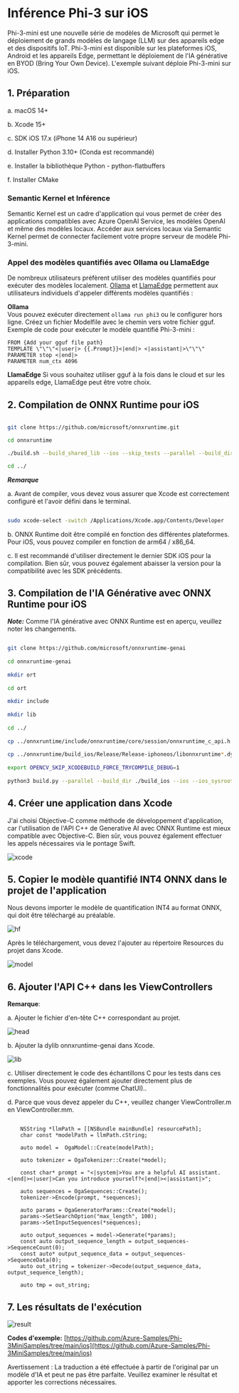 # **Inférence Phi-3 sur iOS**

Phi-3-mini est une nouvelle série de modèles de Microsoft qui permet le déploiement de grands modèles de langage (LLM) sur des appareils edge et des dispositifs IoT. Phi-3-mini est disponible sur les plateformes iOS, Android et les appareils Edge, permettant le déploiement de l'IA générative en BYOD (Bring Your Own Device). L'exemple suivant déploie Phi-3-mini sur iOS.

## **1. Préparation**

a. macOS 14+

b. Xcode 15+

c. SDK iOS 17.x (iPhone 14 A16 ou supérieur)

d. Installer Python 3.10+ (Conda est recommandé)

e. Installer la bibliothèque Python - python-flatbuffers

f. Installer CMake

### Semantic Kernel et Inférence

Semantic Kernel est un cadre d'application qui vous permet de créer des applications compatibles avec Azure OpenAI Service, les modèles OpenAI et même des modèles locaux. Accéder aux services locaux via Semantic Kernel permet de connecter facilement votre propre serveur de modèle Phi-3-mini.

### Appel des modèles quantifiés avec Ollama ou LlamaEdge

De nombreux utilisateurs préfèrent utiliser des modèles quantifiés pour exécuter des modèles localement. [Ollama](https://ollama.com) et [LlamaEdge](https://llamaedge.com) permettent aux utilisateurs individuels d'appeler différents modèles quantifiés :

**Ollama**  
Vous pouvez exécuter directement `ollama run phi3` ou le configurer hors ligne. Créez un fichier Modelfile avec le chemin vers votre fichier gguf. Exemple de code pour exécuter le modèle quantifié Phi-3-mini :

```
FROM {Add your gguf file path}
TEMPLATE \"\"\"<|user|> {{.Prompt}}<|end|> <|assistant|>\"\"\"
PARAMETER stop <|end|>
PARAMETER num_ctx 4096
```

**LlamaEdge**
Si vous souhaitez utiliser gguf à la fois dans le cloud et sur les appareils edge, LlamaEdge peut être votre choix.

## **2. Compilation de ONNX Runtime pour iOS**

```bash

git clone https://github.com/microsoft/onnxruntime.git

cd onnxruntime

./build.sh --build_shared_lib --ios --skip_tests --parallel --build_dir ./build_ios --ios --apple_sysroot iphoneos --osx_arch arm64 --apple_deploy_target 17.5 --cmake_generator Xcode --config Release

cd ../

```
 
***Remarque*** 

a. Avant de compiler, vous devez vous assurer que Xcode est correctement configuré et l'avoir défini dans le terminal.

```bash

sudo xcode-select -switch /Applications/Xcode.app/Contents/Developer 

```

b. ONNX Runtime doit être compilé en fonction des différentes plateformes. Pour iOS, vous pouvez compiler en fonction de arm64 / x86_64.

c. Il est recommandé d'utiliser directement le dernier SDK iOS pour la compilation. Bien sûr, vous pouvez également abaisser la version pour la compatibilité avec les SDK précédents.

## **3. Compilation de l'IA Générative avec ONNX Runtime pour iOS**

 ***Note:*** Comme l'IA générative avec ONNX Runtime est en aperçu, veuillez noter les changements.


```bash

git clone https://github.com/microsoft/onnxruntime-genai
 
cd onnxruntime-genai
 
mkdir ort
 
cd ort
 
mkdir include
 
mkdir lib
 
cd ../
 
cp ../onnxruntime/include/onnxruntime/core/session/onnxruntime_c_api.h ort/include
 
cp ../onnxruntime/build_ios/Release/Release-iphoneos/libonnxruntime*.dylib* ort/lib
 
export OPENCV_SKIP_XCODEBUILD_FORCE_TRYCOMPILE_DEBUG=1
 
python3 build.py --parallel --build_dir ./build_ios --ios --ios_sysroot iphoneos --ios_arch arm64 --ios_deployment_target 17.5 --cmake_generator Xcode --cmake_extra_defines CMAKE_XCODE_ATTRIBUTE_CODE_SIGNING_ALLOWED=NO

```

## **4. Créer une application dans Xcode**

J'ai choisi Objective-C comme méthode de développement d'application, car l'utilisation de l'API C++ de Generative AI avec ONNX Runtime est mieux compatible avec Objective-C. Bien sûr, vous pouvez également effectuer les appels nécessaires via le pontage Swift.

![xcode](../../../../translated_images/xcode.2817f1d089dc7d09ba6a41361db7052567d63f714062e2e4325b0e0895ccb4c4.fr.png)

## **5. Copier le modèle quantifié INT4 ONNX dans le projet de l'application**

Nous devons importer le modèle de quantification INT4 au format ONNX, qui doit être téléchargé au préalable.

![hf](../../../../translated_images/hf.dd843c3e95f3b462a3d5f06dbbb17c1f1a33b87688c1cda4d990084ef71a4eed.fr.png)

Après le téléchargement, vous devez l'ajouter au répertoire Resources du projet dans Xcode.

![model](../../../../translated_images/model.2b8e95a590e70374b2294b16f8ae18c9110239a550e64dc034d6bc16d37e0106.fr.png)

## **6. Ajouter l'API C++ dans les ViewControllers**

**Remarque**:

  a. Ajouter le fichier d'en-tête C++ correspondant au projet.

  ![head](../../../../translated_images/head.7eeb79e1de8f375590e7a5c54fcc8278d265fee3135ebce9c8e241e08d823f7c.fr.png)

  b. Ajouter la dylib onnxruntime-genai dans Xcode.

  ![lib](../../../../translated_images/lib.9388329df08543518d094d14c8ca0c8e6f0ce264ee68630a8c5c3d783355b6d1.fr.png)

  c. Utiliser directement le code des échantillons C pour les tests dans ces exemples. Vous pouvez également ajouter directement plus de fonctionnalités pour exécuter (comme ChatUI)..

  d. Parce que vous devez appeler du C++, veuillez changer ViewController.m en ViewController.mm.

```objc

    NSString *llmPath = [[NSBundle mainBundle] resourcePath];
    char const *modelPath = llmPath.cString;

    auto model =  OgaModel::Create(modelPath);

    auto tokenizer = OgaTokenizer::Create(*model);

    const char* prompt = "<|system|>You are a helpful AI assistant.<|end|><|user|>Can you introduce yourself?<|end|><|assistant|>";

    auto sequences = OgaSequences::Create();
    tokenizer->Encode(prompt, *sequences);

    auto params = OgaGeneratorParams::Create(*model);
    params->SetSearchOption("max_length", 100);
    params->SetInputSequences(*sequences);

    auto output_sequences = model->Generate(*params);
    const auto output_sequence_length = output_sequences->SequenceCount(0);
    const auto* output_sequence_data = output_sequences->SequenceData(0);
    auto out_string = tokenizer->Decode(output_sequence_data, output_sequence_length);
    
    auto tmp = out_string;

```




## **7. Les résultats de l'exécution**

![result](../../../../translated_images/result.a2debbd16a6697a8cbd23dadff703358ea87eee7d68f0643b83707a578ca73e8.fr.jpg)

**Codes d'exemple:** [https://github.com/Azure-Samples/Phi-3MiniSamples/tree/main/ios](https://github.com/Azure-Samples/Phi-3MiniSamples/tree/main/ios)

Avertissement : La traduction a été effectuée à partir de l'original par un modèle d'IA et peut ne pas être parfaite. 
Veuillez examiner le résultat et apporter les corrections nécessaires.